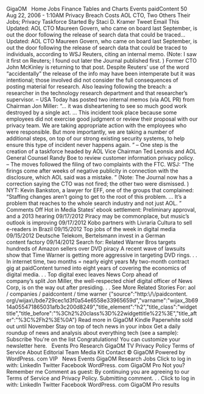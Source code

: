 GigaOM   Home Jobs Finance Tables and Charts Events paidContent 50   Aug 22, 2006 - 1:10AM Privacy Breach Costs AOL CTO, Two Others Their Jobs; Privacy Taskforce Started By Staci D. Kramer Tweet Email This Updated: AOL CTO Maureen Govern, who came on board last September, is out the door following the release of search data that could be traced… Updated: AOL CTO Maureen Govern, who came on board last September, is out the door following the release of search data that could be traced to individuals, according to WSJ Reuters, citing an internal memo. (Note: I saw it first on Reuters; I found out later the Journal published first. ) Former CTO John McKinley is returning to that post. Despite Reuters’ use of the word “accidentally” the release of the info may have been intemperate but it was intentional; those involved did not consider the full consequences of posting material for research. Also leaving following the breach: a researcher in the technology research department and that researcher’s supervisor. – USA Today has posted two internal memos (via AOL PR) from Chairman Jon Miller: “… it was disheartening to see so much good work destroyed by a single act. … This incident took place because some employees did not exercise good judgment or review their proposal with our privacy team. We are taking appropriate action with the employees who were responsible. But more importantly, we are taking a number of additional steps, on top of our strong existing security systems, to help ensure this type of incident never happens again. ” – One step is the creation of a taskforce headed by AOL Vice Chairman Ted Leonsis and AOL General Counsel Randy Boe to review customer information privacy policy. – The moves followed the filing of two complaints with the FTC. WSJ: “The firings come after weeks of negative publicity in connection with the disclosure, which AOL said was a mistake. ” (Note: The Journal now has a correction saying the CTO was not fired; the other two were dismissed. ) NYT: Kevin Bankston, a lawyer for EFF, one of the groups that complained: “Staffing changes aren’t going to get to the root of this problem. … It’s a problem that reaches to the whole search industry and not just AOL. ” Comments Off Hot in Media States’ ebook settlement: Preliminary approval, and a 2013 hearing 09/17/2012 Piracy may be commonplace, but music’s outlook is improving 09/17/2012 Kobo partners with Livraria Cultura to sell e-readers in Brazil 09/15/2012 Top jobs of the week in digital media 09/15/2012 Deutsche Telekom, Bertelsmann invest in a German content factory 09/14/2012 Search for: Related Warner Bros targets hundreds of Amazon sellers over DVD piracy A recent wave of lawsuits show that Time Warner is getting more aggressive in targeting DVD rings. . . In internet time, two months = nearly eight years My two-month contract gig at paidContent turned into eight years of covering the economics of digital media. . . Top digital exec leaves News Corp ahead of company’s split Jon Miller, the well-respected chief digital officer of News Corp, is on the way out after presiding. . . See More Related Stories For: aol / companies / paidcontent / time warner {"source":"http:\\/\\/paidcontent. org\\/wijax\\/bde729cec1d3f0a54e6558e33965659d","varname":"wijax\_3b6914a055471865031afb3c200d8249","title\_element":"h2","title\_class":"widgettitle","title\_before":"%3Ch2%20class%3D%22widgettitle%22%3E","title\_after":"%3C%2Fh2%3E%0A"} Read more in GigaOM Kindle Paperwhite sold out until November Stay on top of tech news in your inbox Get a daily roundup of news and analysis about everything tech (see a sample): Subscribe You're on the list Congratulations! You can customize your newsletter here.   Events Pro Research GigaOM TV Privacy Policy Terms of Service About Editorial Team Media Kit Contact © GigaOM Powered by WordPress. com VIP   News Events GigaOM Research Jobs Click to log in with: LinkedIn Twitter Facebook WordPress. com GigaOM Pro Not you? Remember me Comment as guest: By continuing you are agreeing to our Terms of Service and Privacy Policy. Submitting comment. . . Click to log in with: LinkedIn Twitter Facebook WordPress. com GigaOM Pro results